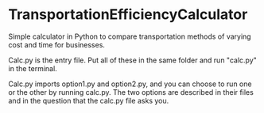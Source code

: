 # TransportationEfficiencyCalculator
Simple calculator in Python to compare transportation methods of varying cost and time for businesses.

Calc.py is the entry file. Put all of these in the same folder and run "calc.py" in the terminal.

Calc.py imports option1.py and option2.py, and you can choose to run one or the other by running calc.py.
The two options are described in their files and in the question that the calc.py file asks you.
